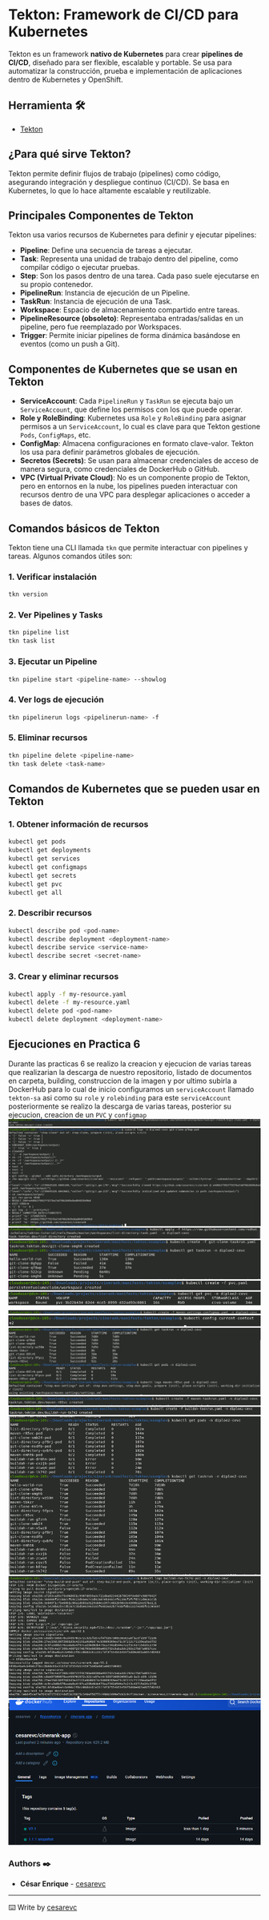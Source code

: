 # Tekton: Framework de CI/CD para Kubernetes

Tekton es un framework **nativo de Kubernetes** para crear **pipelines de CI/CD**, diseñado para ser flexible, escalable y portable. Se usa para automatizar la construcción, prueba e implementación de aplicaciones dentro de Kubernetes y OpenShift.

## Herramienta 🛠️

* [Tekton](https://tekton.dev/)

## **¿Para qué sirve Tekton?**
Tekton permite definir flujos de trabajo (pipelines) como código, asegurando integración y despliegue continuo (CI/CD). Se basa en Kubernetes, lo que lo hace altamente escalable y reutilizable.

## **Principales Componentes de Tekton**
Tekton usa varios recursos de Kubernetes para definir y ejecutar pipelines:

- **Pipeline**: Define una secuencia de tareas a ejecutar.
- **Task**: Representa una unidad de trabajo dentro del pipeline, como compilar código o ejecutar pruebas.
- **Step**: Son los pasos dentro de una tarea. Cada paso suele ejecutarse en su propio contenedor.
- **PipelineRun**: Instancia de ejecución de un Pipeline.
- **TaskRun**: Instancia de ejecución de una Task.
- **Workspace**: Espacio de almacenamiento compartido entre tareas.
- **PipelineResource (obsoleto)**: Representaba entradas/salidas en un pipeline, pero fue reemplazado por Workspaces.
- **Trigger**: Permite iniciar pipelines de forma dinámica basándose en eventos (como un push a Git).

## **Componentes de Kubernetes que se usan en Tekton**
- **ServiceAccount**: Cada `PipelineRun` y `TaskRun` se ejecuta bajo un `ServiceAccount`, que define los permisos con los que puede operar.
- **Role y RoleBinding**: Kubernetes usa `Role` y `RoleBinding` para asignar permisos a un `ServiceAccount`, lo cual es clave para que Tekton gestione `Pods`, `ConfigMaps`, etc.
- **ConfigMap**: Almacena configuraciones en formato clave-valor. Tekton los usa para definir parámetros globales de ejecución.
- **Secretos (Secrets)**: Se usan para almacenar credenciales de acceso de manera segura, como credenciales de DockerHub o GitHub.
- **VPC (Virtual Private Cloud)**: No es un componente propio de Tekton, pero en entornos en la nube, los pipelines pueden interactuar con recursos dentro de una VPC para desplegar aplicaciones o acceder a bases de datos.


## **Comandos básicos de Tekton**
Tekton tiene una CLI llamada `tkn` que permite interactuar con pipelines y tareas. Algunos comandos útiles son:

### **1. Verificar instalación**
```sh
tkn version
```

### **2. Ver Pipelines y Tasks**
```sh
tkn pipeline list
tkn task list
```

### **3. Ejecutar un Pipeline**
```sh
tkn pipeline start <pipeline-name> --showlog
```

### **4. Ver logs de ejecución**
```sh
tkn pipelinerun logs <pipelinerun-name> -f
```

### **5. Eliminar recursos**
```sh
tkn pipeline delete <pipeline-name>
tkn task delete <task-name>
```
## **Comandos de Kubernetes que se pueden usar en Tekton**

### **1. Obtener información de recursos**
```sh
kubectl get pods
kubectl get deployments
kubectl get services
kubectl get configmaps
kubectl get secrets
kubectl get pvc
kubectl get all
```

### **2. Describir recursos**
```sh
kubectl describe pod <pod-name>
kubectl describe deployment <deployment-name>
kubectl describe service <service-name>
kubectl describe secret <secret-name>
```

### **3. Crear y eliminar recursos**
```sh
kubectl apply -f my-resource.yaml
kubectl delete -f my-resource.yaml
kubectl delete pod <pod-name>
kubectl delete deployment <deployment-name>
```


## **Ejecuciones en Practica 6**
Durante las practicas 6 se realizo la creacion y ejecucion de varias tareas que realizarian la descarga de nuestro repositorio, listado de documentos en carpeta, building, construccion de la imagen y por ultimo subirla a DockerHub para lo cual de inicio configuramos un `serviceAccount` llamado `tekton-sa` asi como su `role` y `rolebinding` para este `serviceAccount` posteriormente se realizo la descarga de varias tareas, posterior su ejecucion, creacion de un `PVC` y `configmap`
![Tekton](images/download-git-clone-taskrun.png)
![Tekton](images/git-clone-taskrun.png)
![Tekton](images/download-list-directory-taskrun.png)
![Tekton](images/list-directory-taskrun.png)
![Tekton](images/create-pvc.png)
![Tekton](images/show-pvc.png)
![Tekton](images/config-map.png)
![Tekton](images/current-context.png)
![Tekton](images/maven-taskrun-pod.png)
![Tekton](images/maven-taskrun.png)
![Tekton](images/buildah-taskrun.png)
![Tekton](images/buildah-taskrun-pod.png)
![Tekton](images/buildah-logs.png)
![Tekton](images/docker-image.png)


### Authors ✒️

* **César Enrique**  - [cesarevc](https://github.com/cesarevc)

---
⌨️ Write by [cesarevc](https://github.com/cesarevc)